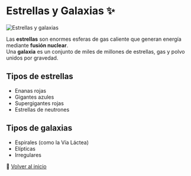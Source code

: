# Estrellas y Galaxias ✨

![Estrellas y galaxias](https://static.nationalgeographicla.com/files/styles/image_3200/public/1160.jpg?w=1600&h=1201)

Las **estrellas** son enormes esferas de gas caliente que generan energía mediante **fusión nuclear**.  
Una **galaxia** es un conjunto de miles de millones de estrellas, gas y polvo unidos por gravedad.

## Tipos de estrellas
- Enanas rojas  
- Gigantes azules  
- Supergigantes rojas  
- Estrellas de neutrones

## Tipos de galaxias
- Espirales (como la Vía Láctea)
- Elípticas
- Irregulares

🔗 [Volver al inicio](./index.md)
